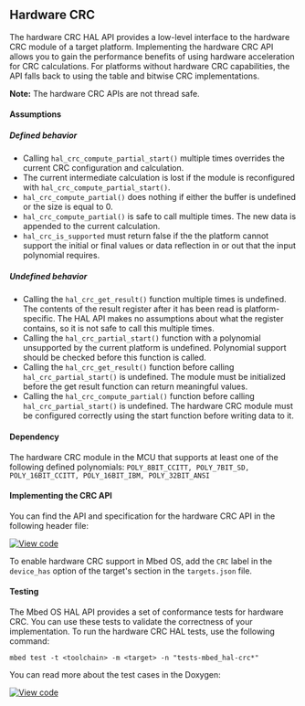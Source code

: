 ## Hardware CRC

The hardware CRC HAL API provides a low-level interface to the hardware CRC module of a target platform. Implementing the hardware CRC API allows you to gain the performance benefits of using hardware acceleration for CRC calculations. For platforms without hardware CRC capabilities, the API falls back to using the table and bitwise CRC implementations.

<span class="notes">**Note:** The hardware CRC APIs are not thread safe.</span>

#### Assumptions

##### Defined behavior

- Calling `hal_crc_compute_partial_start()` multiple times overrides the current CRC configuration and calculation.
- The current intermediate calculation is lost if the module is reconfigured with `hal_crc_compute_partial_start()`.
- `hal_crc_compute_partial()` does nothing if either the buffer is undefined or the size is equal to 0.
- `hal_crc_compute_partial()` is safe to call multiple times. The new data is appended to the current calculation.
- `hal_crc_is_supported` must return false if the the platform cannot support the initial or final values or data reflection in or out that the input polynomial requires.

##### Undefined behavior

- Calling the `hal_crc_get_result()` function multiple times is undefined. The contents of the result register after it has been read is platform-specific. The HAL API makes no assumptions about what the register contains, so it is not safe to call this multiple times.
- Calling the `hal_crc_partial_start()` function with a polynomial unsupported by the current platform is undefined. Polynomial support should be checked before this function is called.
- Calling the `hal_crc_get_result()` function before calling `hal_crc_partial_start()` is undefined. The module must be initialized before the get result function can return meaningful values.
- Calling the `hal_crc_compute_partial()` function before calling `hal_crc_partial_start()` is undefined. The hardware CRC module must be configured correctly using the start function before writing data to it.

#### Dependency

The hardware CRC module in the MCU that supports at least one of the following defined polynomials: `POLY_8BIT_CCITT, POLY_7BIT_SD, POLY_16BIT_CCITT, POLY_16BIT_IBM, POLY_32BIT_ANSI `

#### Implementing the CRC API

You can find the API and specification for the hardware CRC API in the following header file:

[![View code](https://www.mbed.com/embed/?type=library)](https://os.mbed.com/docs/development/mbed-os-api-doxy/group__hal__crc.html)

To enable hardware CRC support in Mbed OS, add the `CRC` label in the `device_has` option of the target's section in the `targets.json` file.

#### Testing

The Mbed OS HAL API provides a set of conformance tests for hardware CRC. You can use these tests to validate the correctness of your implementation. To run the hardware CRC HAL tests, use the following command:

```
mbed test -t <toolchain> -m <target> -n "tests-mbed_hal-crc*"
```

You can read more about the test cases in the Doxygen:

[![View code](https://www.mbed.com/embed/?type=library)](https://os.mbed.com/docs/development/mbed-os-api-doxy/group__hal__crc__tests.html)
